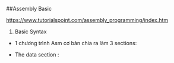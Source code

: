 ##Assembly Basic 

https://www.tutorialspoint.com/assembly_programming/index.htm

1. Basic Syntax
- 1 chương trình Asm cơ bản chia ra làm 3 sections:
+ The data section : 
